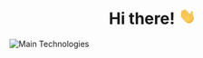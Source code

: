 <h1 align="center">Hi there! <img src="https://raw.githubusercontent.com/ABSphreak/ABSphreak/master/gifs/Hi.gif" width="30px"></h1>

![Main Technologies](https://github-readme-tech-stack.vercel.app/api/cards?title=Main+Technologies&lineCount=2&theme=tokyonight&width=300&border=%23ffffff&line1=typescript%2Ctypescript%2C3178C6%3Bvuedotjs%2Cvue.js%2C4FC08D%3B&line2=vite%2Cvite%2C646CFF%3Bnextdotjs%2Cnext.js%2C000000%3B)

<!--
**blackzarifa/blackzarifa** is a ✨ _special_ ✨ repository because its `README.md` (this file) appears on your GitHub profile.

Here are some ideas to get you started:

- 🔭 I’m currently working on ...
- 🌱 I’m currently learning ...
- 👯 I’m looking to collaborate on ...
- 🤔 I’m looking for help with ...
- 💬 Ask me about ...
- 📫 How to reach me: ...
- 😄 Pronouns: ...
- ⚡ Fun fact: ...
-->

